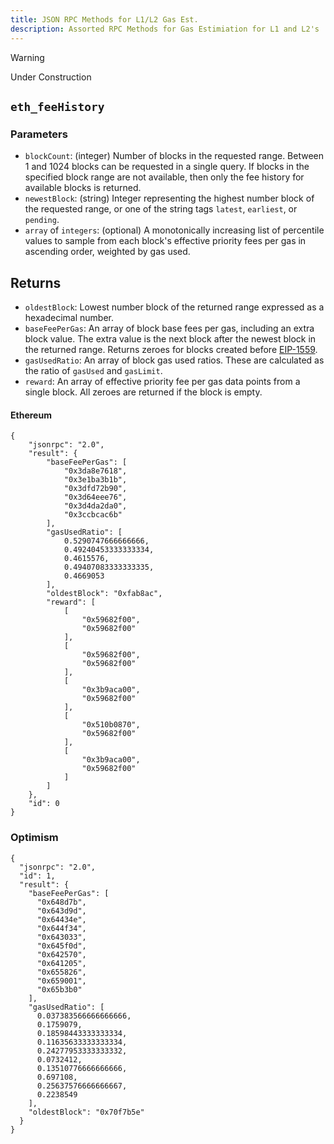 ```yaml
---
title: JSON RPC Methods for L1/L2 Gas Est.
description: Assorted RPC Methods for Gas Estimiation for L1 and L2's
---
```


> [!WARNING]
> Under Construction 

## `eth_feeHistory`

### Parameters

-   `blockCount`: (integer) Number of blocks in the requested range. Between 1 and 1024 blocks can be requested in a single query. If blocks in the specified block range are not available, then only the fee history for available blocks is returned.
-   `newestBlock`: (string) Integer representing the highest number block of the requested range, or one of the string tags `latest`, `earliest`, or `pending`.
-   `array` of `integers`: (optional) A monotonically increasing list of percentile values to sample from each block's effective priority fees per gas in ascending order, weighted by gas used.

## Returns

-   `oldestBlock`: Lowest number block of the returned range expressed as a hexadecimal number.
-   `baseFeePerGas`: An array of block base fees per gas, including an extra block value. The extra value is the next block after the newest block in the returned range. Returns zeroes for blocks created before [EIP-1559](https://eips.ethereum.org/EIPS/eip-1559).
-   `gasUsedRatio`: An array of block gas used ratios. These are calculated as the ratio of `gasUsed` and `gasLimit`.
-   `reward`: An array of effective priority fee per gas data points from a single block. All zeroes are returned if the block is empty.



#### Ethereum

```jsonc
{
    "jsonrpc": "2.0",
    "result": {
        "baseFeePerGas": [
            "0x3da8e7618",
            "0x3e1ba3b1b",
            "0x3dfd72b90",
            "0x3d64eee76",
            "0x3d4da2da0",
            "0x3ccbcac6b"
        ],
        "gasUsedRatio": [
            0.5290747666666666,
            0.49240453333333334,
            0.4615576,
            0.49407083333333335,
            0.4669053
        ],
        "oldestBlock": "0xfab8ac",
        "reward": [
            [
                "0x59682f00",
                "0x59682f00"
            ],
            [
                "0x59682f00",
                "0x59682f00"
            ],
            [
                "0x3b9aca00",
                "0x59682f00"
            ],
            [
                "0x510b0870",
                "0x59682f00"
            ],
            [
                "0x3b9aca00",
                "0x59682f00"
            ]
        ]
    },
    "id": 0
}
```

### Optimism

```jsonc
{
  "jsonrpc": "2.0",
  "id": 1,
  "result": {
    "baseFeePerGas": [
      "0x648d7b",
      "0x643d9d",
      "0x64434e",
      "0x644f34",
      "0x643033",
      "0x645f0d",
      "0x642570",
      "0x641205",
      "0x655826",
      "0x659001",
      "0x65b3b0"
    ],
    "gasUsedRatio": [
      0.037383566666666666,
      0.1759079,
      0.18598443333333334,
      0.11635633333333334,
      0.24277953333333332,
      0.0732412,
      0.13510776666666666,
      0.697108,
      0.25637576666666667,
      0.2238549
    ],
    "oldestBlock": "0x70f7b5e"
  }
}
```
